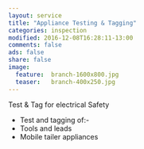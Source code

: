 ```yaml
---
layout: service
title: "Appliance Testing & Tagging"
categories: inspection
modified: 2016-12-08T16:28:11-13:00
comments: false
ads: false
share: false
image:
  feature:  branch-1600x800.jpg
  teaser:   branch-400x250.jpg
---
```

Test & Tag for electrical Safety  
 - Test and tagging of:- 
 - Tools and leads
 - Mobile tailer appliances